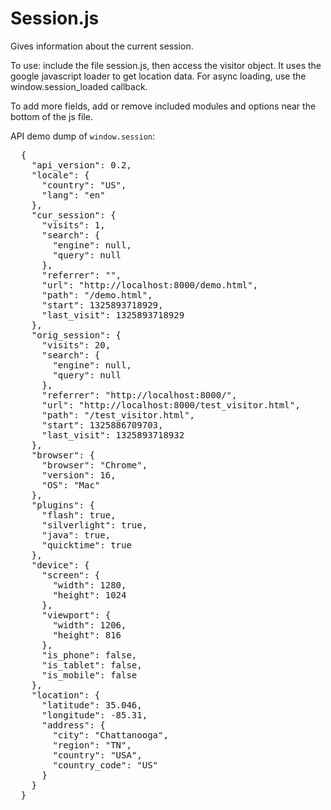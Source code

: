 Session.js
==

Gives information about the current session.

To use: include the file session.js, then access the visitor object.
It uses the google javascript loader to get location data.
For async loading, use the window.session_loaded callback.

To add more fields, add or remove included modules and options near the bottom of the js file.


API demo dump of `window.session`:
<pre>
  {
    "api_version": 0.2,
    "locale": {
      "country": "US",
      "lang": "en"
    },
    "cur_session": {
      "visits": 1,
      "search": {
        "engine": null,
        "query": null
      },
      "referrer": "",
      "url": "http://localhost:8000/demo.html",
      "path": "/demo.html",
      "start": 1325893718929,
      "last_visit": 1325893718929
    },
    "orig_session": {
      "visits": 20,
      "search": {
        "engine": null,
        "query": null
      },
      "referrer": "http://localhost:8000/",
      "url": "http://localhost:8000/test_visitor.html",
      "path": "/test_visitor.html",
      "start": 1325886709703,
      "last_visit": 1325893718932
    },
    "browser": {
      "browser": "Chrome",
      "version": 16,
      "OS": "Mac"
    },
    "plugins": {
      "flash": true,
      "silverlight": true,
      "java": true,
      "quicktime": true
    },
    "device": {
      "screen": {
        "width": 1280,
        "height": 1024
      },
      "viewport": {
        "width": 1206,
        "height": 816
      },
      "is_phone": false,
      "is_tablet": false,
      "is_mobile": false
    },
    "location": {
      "latitude": 35.046,
      "longitude": -85.31,
      "address": {
        "city": "Chattanooga",
        "region": "TN",
        "country": "USA",
        "country_code": "US"
      }
    }
  }
</pre>
